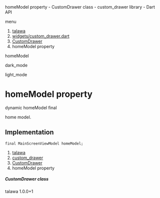 




homeModel property - CustomDrawer class - custom\_drawer library - Dart API







menu

1. [talawa](../../index.html)
2. [widgets/custom\_drawer.dart](../../file-___home_harshil_Desktop_open-source_palisadoes_talawa_lib_widgets_custom_drawer/)
3. [CustomDrawer](../../file-___home_harshil_Desktop_open-source_palisadoes_talawa_lib_widgets_custom_drawer/CustomDrawer-class.html)
4. homeModel property

homeModel


dark\_mode

light\_mode




# homeModel property


dynamic
homeModel
final

home model.


## Implementation

```
final MainScreenViewModel homeModel;
```

 


1. [talawa](../../index.html)
2. [custom\_drawer](../../file-___home_harshil_Desktop_open-source_palisadoes_talawa_lib_widgets_custom_drawer/)
3. [CustomDrawer](../../file-___home_harshil_Desktop_open-source_palisadoes_talawa_lib_widgets_custom_drawer/CustomDrawer-class.html)
4. homeModel property

##### CustomDrawer class





talawa
1.0.0+1






